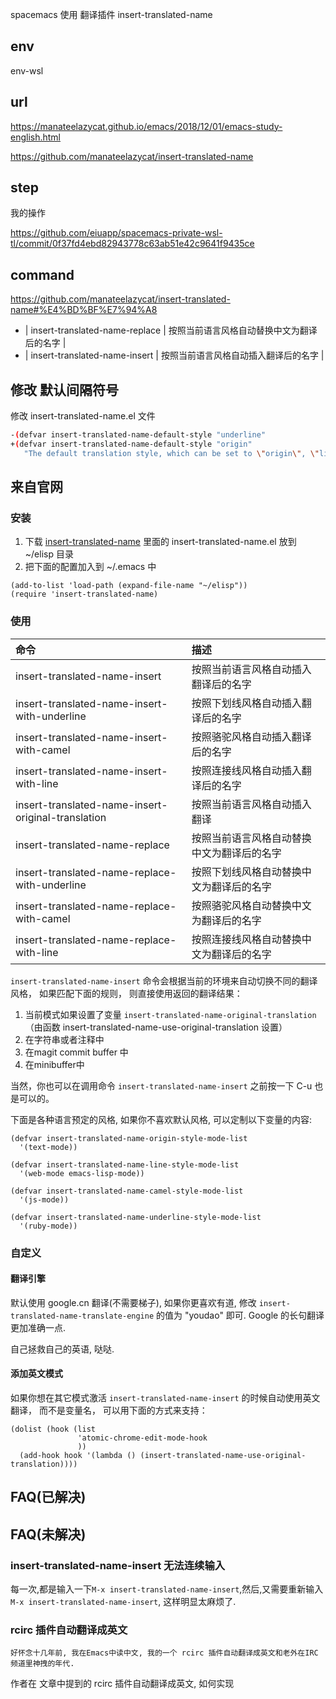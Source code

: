 spacemacs 使用 翻译插件 insert-translated-name 

## env

env-wsl

## url

https://manateelazycat.github.io/emacs/2018/12/01/emacs-study-english.html

https://github.com/manateelazycat/insert-translated-name

## step

我的操作

https://github.com/eiuapp/spacemacs-private-wsl-tl/commit/0f37fd4ebd82943778c63ab51e42c9641f9435ce

## command 

https://github.com/manateelazycat/insert-translated-name#%E4%BD%BF%E7%94%A8


- | insert-translated-name-replace                     | 按照当前语言风格自动替换中文为翻译后的名字 |
- | insert-translated-name-insert                      | 按照当前语言风格自动插入翻译后的名字       |

## 修改 默认间隔符号

修改 insert-translated-name.el 文件

```bash
-(defvar insert-translated-name-default-style "underline"
+(defvar insert-translated-name-default-style "origin"
   "The default translation style, which can be set to \"origin\", \"line\", \"camel\" or \"underline\".")
```

## 来自官网

### 安装

1.  下载 [insert-translated-name](https://github.com/manateelazycat/insert-translated-name) 里面的 insert-translated-name.el 放到 ~/elisp 目录
2.  把下面的配置加入到 ~/.emacs 中
```
(add-to-list 'load-path (expand-file-name "~/elisp"))
(require 'insert-translated-name)
```

### 使用

| 命令                                               | 描述                                       |
| :--------                                          | :----                                      |
| insert-translated-name-insert                      | 按照当前语言风格自动插入翻译后的名字       |
| insert-translated-name-insert-with-underline       | 按照下划线风格自动插入翻译后的名字         |
| insert-translated-name-insert-with-camel           | 按照骆驼风格自动插入翻译后的名字           |
| insert-translated-name-insert-with-line            | 按照连接线风格自动插入翻译后的名字         |
| insert-translated-name-insert-original-translation | 按照当前语言风格自动插入翻译               |
| insert-translated-name-replace                     | 按照当前语言风格自动替换中文为翻译后的名字 |
| insert-translated-name-replace-with-underline      | 按照下划线风格自动替换中文为翻译后的名字   |
| insert-translated-name-replace-with-camel          | 按照骆驼风格自动替换中文为翻译后的名字     |
| insert-translated-name-replace-with-line           | 按照连接线风格自动替换中文为翻译后的名字   |

`insert-translated-name-insert` 命令会根据当前的环境来自动切换不同的翻译风格， 如果匹配下面的规则， 则直接使用返回的翻译结果：

1. 当前模式如果设置了变量 ```insert-translated-name-original-translation``` （由函数 insert-translated-name-use-original-translation 设置）
2. 在字符串或者注释中
3. 在magit commit buffer 中
4. 在minibuffer中

当然，你也可以在调用命令 ```insert-translated-name-insert``` 之前按一下 C-u 也是可以的。

下面是各种语言预定的风格, 如果你不喜欢默认风格, 可以定制以下变量的内容:

```
(defvar insert-translated-name-origin-style-mode-list
  '(text-mode))

(defvar insert-translated-name-line-style-mode-list
  '(web-mode emacs-lisp-mode))

(defvar insert-translated-name-camel-style-mode-list
  '(js-mode))

(defvar insert-translated-name-underline-style-mode-list
  '(ruby-mode))
```

### 自定义

#### 翻译引擎
默认使用 google.cn 翻译(不需要梯子), 如果你更喜欢有道, 修改 ```insert-translated-name-translate-engine``` 的值为 "youdao" 即可.
Google 的长句翻译更加准确一点.

自己拯救自己的英语, 哒哒.

#### 添加英文模式
如果你想在其它模式激活 ```insert-translated-name-insert``` 的时候自动使用英文翻译， 而不是变量名， 可以用下面的方式来支持：
```
(dolist (hook (list
               'atomic-chrome-edit-mode-hook
               ))
  (add-hook hook '(lambda () (insert-translated-name-use-original-translation))))
```


## FAQ(已解决)
## FAQ(未解决)

### insert-translated-name-insert 无法连续输入

每一次,都是输入一下`M-x insert-translated-name-insert`,然后,又需要重新输入 `M-x insert-translated-name-insert`, 这样明显太麻烦了.

### rcirc 插件自动翻译成英文

`好怀念十几年前, 我在Emacs中读中文, 我的一个 rcirc 插件自动翻译成英文和老外在IRC频道里神拽的年代.`

作者在 文章中提到的 rcirc 插件自动翻译成英文, 如何实现 

